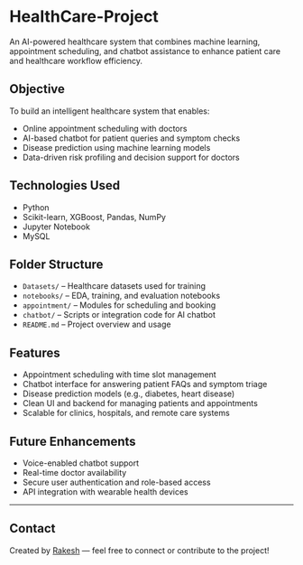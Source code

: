 #  HealthCare-Project

An AI-powered healthcare system that combines machine learning, appointment scheduling, and chatbot assistance to enhance patient care and healthcare workflow efficiency.

##  Objective

To build an intelligent healthcare system that enables:

-  Online appointment scheduling with doctors
-  AI-based chatbot for patient queries and symptom checks
- Disease prediction using machine learning models
-  Data-driven risk profiling and decision support for doctors

##  Technologies Used

- Python
- Scikit-learn, XGBoost, Pandas, NumPy
- Jupyter Notebook
- MySQL 

##  Folder Structure

- `Datasets/` – Healthcare datasets used for training
- `notebooks/` – EDA, training, and evaluation notebooks
- `appointment/` – Modules for scheduling and booking
- `chatbot/` – Scripts or integration code for AI chatbot
- `README.md` – Project overview and usage

##  Features

- Appointment scheduling with time slot management
- Chatbot interface for answering patient FAQs and symptom triage
- Disease prediction models (e.g., diabetes, heart disease)
- Clean UI and backend for managing patients and appointments
- Scalable for clinics, hospitals, and remote care systems

##  Future Enhancements

- Voice-enabled chatbot support
- Real-time doctor availability
- Secure user authentication and role-based access
- API integration with wearable health devices

---

##  Contact

Created by [Rakesh](https://github.com/Expelliarmus-R) — feel free to connect or contribute to the project!
